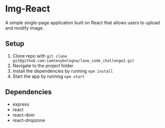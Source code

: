 # Img-React
A simple single-page application built on React that allows users to upload and modify image.

## Setup
1. Clone repo with `git clone git@github.com:iamtonybologna/lane_code_challenge2.git`
2. Navigate to the project folder
3. Install the dependencies by running `npm install`
4. Start the app by running `npm start`

## Dependencies
* express
* react
* react-dom
* react-dropzone
